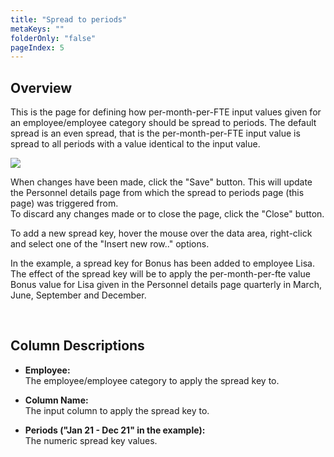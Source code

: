 ```yaml
---
title: "Spread to periods"
metaKeys: ""
folderOnly: "false"
pageIndex: 5
---
```


## Overview
This is the page for defining how per-month-per-FTE input values given for an employee/employee category should be spread to periods. The default spread is an even spread, that is the per-month-per-FTE input value is spread to all periods with a value identical to the input value.
<br/>

![](https://profitbasedocs.blob.core.windows.net/plannerimages/spreadtoperiods.JPG)

When changes have been made, click the "Save" button. This will update the Personnel details page from which the spread to periods page (this page) was triggered from.<br/>
To discard any changes made or to close the page, click the "Close" button.

To add a new spread key, hover the mouse over the data area, right-click and select one of the "Insert new row.." options.

In the example, a spread key for Bonus has been added to employee Lisa. The effect of the spread key will be to apply the per-month-per-fte value Bonus value for Lisa given in the Personnel details page quarterly in March, June, September and December.

<br/>

## Column Descriptions

- **Employee:**<br/>
The employee/employee category to apply the spread key to.

- **Column Name:**<br/>
The input column to apply the spread key to.

- **Periods ("Jan 21 - Dec 21" in the example):**<br/>
The numeric spread key values.


<br/>

